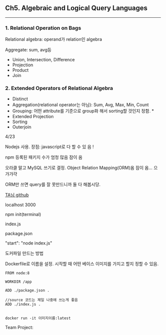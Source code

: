 ## Ch5. Algebraic and Logical Query Languages

-----------

### 1. Relational Operation on Bags

Relational algebra: operand가 relation인 algebra

Aggregate: sum, avg등

* Union, Intersection, Difference
* Projection
* Product
* Join



### 2. Extended Operators of Relational Algebra



* Distinct
* Aggregation(relational operator는 아님): Sum, Avg, Max, Min, Count
* Grouping: 어떤 attribute를 기준으로 group화 해서 sorting할 것인지 정함.
  * 
* Extended Projection
* Sorting
* Outerjoin



4/23

Nodejs 사용. 장점: javascript로 다 할 수 있 음 !

npm 등록된 패키지 수가 엄청 많음 잠이 옴

오라클 말고 MySQL 쓰기로 결정. Object Relation Mapping(ORM)옴 잠이 옴... 으갸갸갹

ORM만 쓰면 query를 잘 못만드니까 둘 다 해봅시당.

[TA님 github](https://github.com/rjxjr66/db-example)

localhost 3000

npm init(terminal)

index.js

package.json

"start": "node index.js"



도커파일 만드는 방법

Dockerfile로 이름을 설정. 시작할 때 어떤 베이스 이미지를 가지고 할지 정할 수 있음.

```
FROM node:8

WORKDIR /app

ADD ./package.json .

//source 코드는 제일 나중에 쓰는게 좋음
ADD ./index.js .


docker run -it 이미지이름:latest
```







Team Project: 